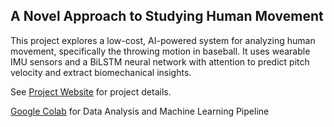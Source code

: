 
## A Novel Approach to Studying Human Movement
This project explores a low-cost, AI-powered system for analyzing human movement, specifically the throwing motion in baseball. It uses wearable IMU sensors and a BiLSTM neural network with attention to predict pitch velocity and extract biomechanical insights.


See [Project Website](https://christopherlin.ca/gvrsf/) for project details.

[Google Colab](https://colab.research.google.com/drive/1OlGwYABf4zN_s58eClnuo4AzomNRv6C4?usp=sharing) for Data Analysis and Machine Learning Pipeline

